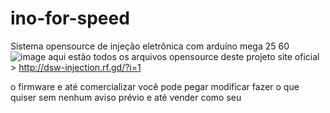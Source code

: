 # ino-for-speed
Sistema opensource de injeção eletrônica com arduíno mega 25 60
![image](https://github.com/Valdemir-DSW/ino-for-speed/assets/134114016/ee4ab21f-c03b-43f4-a7d2-b2850b6351a9)
aqui estão todos os arquivos opensource deste projeto
site oficial > http://dsw-injection.rf.gd/?i=1 

o firmware e até comercializar você pode pegar modificar fazer o que quiser sem nenhum aviso prévio e até vender como seu
